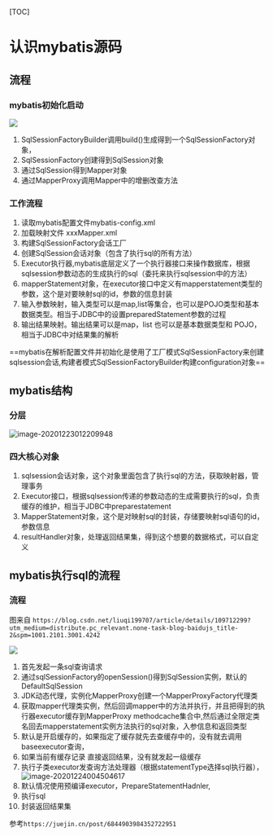 [TOC]



# 认识mybatis源码

## 流程



### **mybatis初始化启动**

![](https://user-gold-cdn.xitu.io/2019/10/30/16e1cc3e6a150dc2?imageView2/0/w/1280/h/960/format/webp/ignore-error/1)

1. SqlSessionFactoryBuilder调用build()生成得到一个SqlSessionFactory对象，
2. SqlSessionFactory创建得到SqlSession对象
3. 通过SqlSession得到Mapper对象
4. 通过MapperProxy调用Mapper中的增删改查方法



### 工作流程



1. 读取mybatis配置文件mybatis-config.xml
2. 加载映射文件 xxxMapper.xml
3. 构建SqlSessionFactory会话工厂
4. 创建SqlSession会话对象（包含了执行sql的所有方法）
5. Executor执行器,mybatis底层定义了一个执行器接口来操作数据库，根据sqlsession参数动态的生成执行的sql（委托来执行sqlsession中的方法）
6. mapperStatement对象，在executor接口中定义有mapperstatement类型的参数，这个是对要映射sql的id，参数的信息封装
7. 输入参数映射，输入类型可以是map,list等集合，也可以是POJO类型和基本数据类型。相当于JDBC中的设置preparedStatement参数的过程
8. 输出结果映射。输出结果可以是map，list 也可以是基本数据类型和 POJO，相当于JDBC中对结果集的解析

==mybatis在解析配置文件并初始化是使用了工厂模式SqlSessionFactory来创建sqlsession会话,构建者模式SqlSessionFactoryBuilder构建configuration对象==







## mybatis结构

### 分层

![image-20201223012209948](https://xiaoboblog-bucket.oss-cn-hangzhou.aliyuncs.com/blog/image-20201223012209948.png)

### 四大核心对象



1. sqlsession会话对象，这个对象里面包含了执行sql的方法，获取映射器，管理事务
2. Executor接口，根据sqlsession传递的参数动态的生成需要执行的sql，负责缓存的维护，相当于JDBC中preparestatement
3. MapperStatement对象，这个是对映射sql的封装，存储要映射sql语句的id，参数信息
4. resultHandler对象，处理返回结果集，得到这个想要的数据格式，可以自定义



## mybatis执行sql的流程



### 流程



图来自 `https://blog.csdn.net/liuqi199707/article/details/109712299?utm_medium=distribute.pc_relevant.none-task-blog-baidujs_title-2&spm=1001.2101.3001.4242`

![](https://img-blog.csdnimg.cn/20201117133844881.jpg?x-oss-process=image/watermark,type_ZmFuZ3poZW5naGVpdGk,shadow_10,text_aHR0cHM6Ly9ibG9nLmNzZG4ubmV0L2xpdXFpMTk5NzA3,size_16,color_FFFFFF,t_70#pic_center)

1. 首先发起一条sql查询请求
2. 通过sqlSessionFactory的openSession()得到SqlSession实例，默认的DefaultSqlSession
3. JDK动态代理，实例化MapperProxy创建一个MapperProxyFactory代理类
4. 获取mapper代理类实例，然后回调mapper中的方法并执行，并且把得到的执行器executor缓存到MapperProxy  methodcache集合中,然后通过全限定类名回去mapperstatement实例方法执行的sql对象，入参信息和返回类型
5. 默认是开启缓存的，如果指定了缓存就先去查缓存中的，没有就去调用baseexecutor查询，
6. 如果当前有缓存记录 直接返回结果，没有就发起一级缓存
7. 执行子类executor发查询方法处理器（根据statementType选择sql执行器），![image-20201224004504617](https://xiaoboblog-bucket.oss-cn-hangzhou.aliyuncs.com/blog/image-20201224004504617.png)
8. 默认情况使用预编译executor，PrepareStatementHadnler,
9. 执行sql
10. 封装返回结果集











参考`https://juejin.cn/post/6844903984352722951`